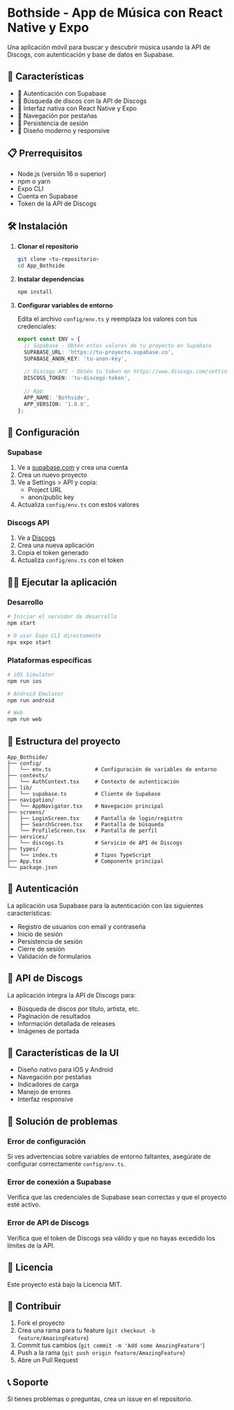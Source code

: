 # Bothside - App de Música con React Native y Expo

Una aplicación móvil para buscar y descubrir música usando la API de Discogs, con autenticación y base de datos en Supabase.

## 🚀 Características

- 🔐 Autenticación con Supabase
- 🎵 Búsqueda de discos con la API de Discogs
- 📱 Interfaz nativa con React Native y Expo
- 🔄 Navegación por pestañas
- 💾 Persistencia de sesión
- 🎨 Diseño moderno y responsive

## 📋 Prerrequisitos

- Node.js (versión 16 o superior)
- npm o yarn
- Expo CLI
- Cuenta en Supabase
- Token de la API de Discogs

## 🛠️ Instalación

1. **Clonar el repositorio**
   ```bash
   git clone <tu-repositorio>
   cd App_Bothside
   ```

2. **Instalar dependencias**
   ```bash
   npm install
   ```

3. **Configurar variables de entorno**
   
   Edita el archivo `config/env.ts` y reemplaza los valores con tus credenciales:

   ```typescript
   export const ENV = {
     // Supabase - Obtén estos valores de tu proyecto en Supabase
     SUPABASE_URL: 'https://tu-proyecto.supabase.co',
     SUPABASE_ANON_KEY: 'tu-anon-key',
     
     // Discogs API - Obtén tu token en https://www.discogs.com/settings/developers
     DISCOGS_TOKEN: 'tu-discogs-token',
     
     // App
     APP_NAME: 'Bothside',
     APP_VERSION: '1.0.0',
   };
   ```

## 🔧 Configuración

### Supabase

1. Ve a [supabase.com](https://supabase.com) y crea una cuenta
2. Crea un nuevo proyecto
3. Ve a Settings > API y copia:
   - Project URL
   - anon/public key
4. Actualiza `config/env.ts` con estos valores

### Discogs API

1. Ve a [Discogs](https://www.discogs.com/settings/developers)
2. Crea una nueva aplicación
3. Copia el token generado
4. Actualiza `config/env.ts` con el token

## 🏃‍♂️ Ejecutar la aplicación

### Desarrollo

```bash
# Iniciar el servidor de desarrollo
npm start

# O usar Expo CLI directamente
npx expo start
```

### Plataformas específicas

```bash
# iOS Simulator
npm run ios

# Android Emulator
npm run android

# Web
npm run web
```

## 📱 Estructura del proyecto

```
App_Bothside/
├── config/
│   └── env.ts              # Configuración de variables de entorno
├── contexts/
│   └── AuthContext.tsx     # Contexto de autenticación
├── lib/
│   └── supabase.ts         # Cliente de Supabase
├── navigation/
│   └── AppNavigator.tsx    # Navegación principal
├── screens/
│   ├── LoginScreen.tsx     # Pantalla de login/registro
│   ├── SearchScreen.tsx    # Pantalla de búsqueda
│   └── ProfileScreen.tsx   # Pantalla de perfil
├── services/
│   └── discogs.ts          # Servicio de API de Discogs
├── types/
│   └── index.ts            # Tipos TypeScript
├── App.tsx                 # Componente principal
└── package.json
```

## 🔐 Autenticación

La aplicación usa Supabase para la autenticación con las siguientes características:

- Registro de usuarios con email y contraseña
- Inicio de sesión
- Persistencia de sesión
- Cierre de sesión
- Validación de formularios

## 🎵 API de Discogs

La aplicación integra la API de Discogs para:

- Búsqueda de discos por título, artista, etc.
- Paginación de resultados
- Información detallada de releases
- Imágenes de portada

## 🎨 Características de la UI

- Diseño nativo para iOS y Android
- Navegación por pestañas
- Indicadores de carga
- Manejo de errores
- Interfaz responsive

## 🚨 Solución de problemas

### Error de configuración
Si ves advertencias sobre variables de entorno faltantes, asegúrate de configurar correctamente `config/env.ts`.

### Error de conexión a Supabase
Verifica que las credenciales de Supabase sean correctas y que el proyecto esté activo.

### Error de API de Discogs
Verifica que el token de Discogs sea válido y que no hayas excedido los límites de la API.

## 📄 Licencia

Este proyecto está bajo la Licencia MIT.

## 🤝 Contribuir

1. Fork el proyecto
2. Crea una rama para tu feature (`git checkout -b feature/AmazingFeature`)
3. Commit tus cambios (`git commit -m 'Add some AmazingFeature'`)
4. Push a la rama (`git push origin feature/AmazingFeature`)
5. Abre un Pull Request

## 📞 Soporte

Si tienes problemas o preguntas, crea un issue en el repositorio. 